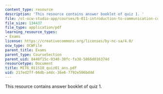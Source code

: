 ```yaml
---
content_type: resource
description: 'This resource contains answer booklet of quiz 1. '
file: /ol-ocw-studio-app/courses/6-011-introduction-to-communication-control-and-signal-processing-spring-2010/217ed2ff66dba4dc36e67792e506bddd_MIT6_011S10_quiz01_ans.pdf
file_size: 134437
file_type: application/pdf
learning_resource_types:
- Exams
license: https://creativecommons.org/licenses/by-nc-sa/4.0/
ocw_type: OCWFile
parent_title: Exams
parent_type: CourseSection
parent_uid: 8448f15c-9340-38fc-fa38-5866d016374d
resourcetype: Document
title: MIT6_011S10_quiz01_ans.pdf
uid: 217ed2ff-66db-a4dc-36e6-7792e506bddd
---
```

This resource contains answer booklet of quiz 1. 